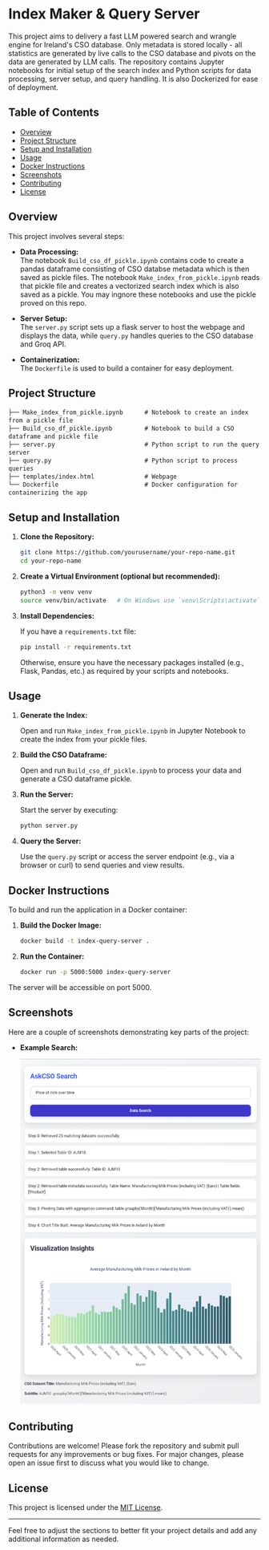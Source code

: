 # Index Maker & Query Server

This project aims to delivery a fast LLM powered search and wrangle engine for Ireland's CSO database. Only metadata is stored locally - all statistics are generated by live calls to the CSO database and pivots on the data are generated by LLM calls. The repository contains Jupyter notebooks for initial setup of the search index and Python scripts for data processing, server setup, and query handling. It is also Dockerized for ease of deployment.

## Table of Contents

- [Overview](#overview)
- [Project Structure](#project-structure)
- [Setup and Installation](#setup-and-installation)
- [Usage](#usage)
- [Docker Instructions](#docker-instructions)
- [Screenshots](#screenshots)
- [Contributing](#contributing)
- [License](#license)

## Overview

This project involves several steps:

- **Data Processing:**  
  The notebook `Build_cso_df_pickle.ipynb` contains code to create a pandas dataframe consisting of CSO databse metadata which is then saved as pickle files.
  The notebook  `Make_index_from_pickle.ipynb` reads that pickle file and creates a vectorized search index which is also saved as a pickle. You may ingnore these notebooks and use the pickle proved on this repo.

- **Server Setup:**  
  The `server.py` script sets up a flask server to host the webpage and displays the data, while `query.py` handles queries to the CSO database and Groq API.

- **Containerization:**  
  The `Dockerfile` is used to build a container for easy deployment.

## Project Structure

```
├── Make_index_from_pickle.ipynb      # Notebook to create an index from a pickle file
├── Build_cso_df_pickle.ipynb         # Notebook to build a CSO dataframe and pickle file
├── server.py                         # Python script to run the query server
├── query.py                          # Python script to process queries
├── templates/index.html              # Webpage
└── Dockerfile                        # Docker configuration for containerizing the app
```

## Setup and Installation

1. **Clone the Repository:**

   ```bash
   git clone https://github.com/yourusername/your-repo-name.git
   cd your-repo-name
   ```

2. **Create a Virtual Environment (optional but recommended):**

   ```bash
   python3 -m venv venv
   source venv/bin/activate   # On Windows use `venv\Scripts\activate`
   ```

3. **Install Dependencies:**

   If you have a `requirements.txt` file:

   ```bash
   pip install -r requirements.txt
   ```

   Otherwise, ensure you have the necessary packages installed (e.g., Flask, Pandas, etc.) as required by your scripts and notebooks.

## Usage

1. **Generate the Index:**

   Open and run `Make_index_from_pickle.ipynb` in Jupyter Notebook to create the index from your pickle files.

2. **Build the CSO Dataframe:**

   Open and run `Build_cso_df_pickle.ipynb` to process your data and generate a CSO dataframe pickle.

3. **Run the Server:**

   Start the server by executing:

   ```bash
   python server.py
   ```

4. **Query the Server:**

   Use the `query.py` script or access the server endpoint (e.g., via a browser or curl) to send queries and view results.

## Docker Instructions

To build and run the application in a Docker container:

1. **Build the Docker Image:**

   ```bash
   docker build -t index-query-server .
   ```

2. **Run the Container:**

   ```bash
   docker run -p 5000:5000 index-query-server
   ```

The server will be accessible on port 5000.

## Screenshots

Here are a couple of screenshots demonstrating key parts of the project:

- **Example Search:**

  !["Price of milk over time"](Search_example.png)

## Contributing

Contributions are welcome! Please fork the repository and submit pull requests for any improvements or bug fixes. For major changes, please open an issue first to discuss what you would like to change.

## License

This project is licensed under the [MIT License](LICENSE).

---

Feel free to adjust the sections to better fit your project details and add any additional information as needed.
